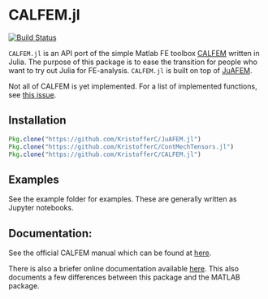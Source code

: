 # CALFEM.jl

[![Build Status](https://travis-ci.org/KristofferC/CALFEM.jl.svg?branch=master)](https://travis-ci.org/KristofferC/CALFEM.jl)

`CALFEM.jl` is an API port of the simple Matlab FE toolbox [CALFEM](http://www.solid.lth.se/education/courses/finita-elementmetoden-fhlf01-fhl064/software/) written in Julia. The purpose of this package is to ease the transition for people who want to try out Julia for FE-analysis. `CALFEM.jl` is built on top of [JuAFEM](https://github.com/KristofferC/JuAFEM.jl).

Not all of CALFEM is yet implemented. For a list of implemented functions, see [this issue](https://github.com/KristofferC/CALFEM.jl/issues/1). 


## Installation

```jl
Pkg.clone("https://github.com/KristofferC/JuAFEM.jl")
Pkg.clone("https://github.com/KristofferC/ContMechTensors.jl")
Pkg.clone("https://github.com/KristofferC/CALFEM.jl")
```

## Examples

See the example folder for examples. These are generally written as Jupyter notebooks.

## Documentation:

See the official CALFEM manual which can be found at [here](http://www.solid.lth.se/education/courses/finita-elementmetoden-fhlf01-fhl064/software/).

There is also a briefer online documentation available [here](http://calfemjl.readthedocs.org/en/latest/). This also documents a few differences between this package and the MATLAB package.

